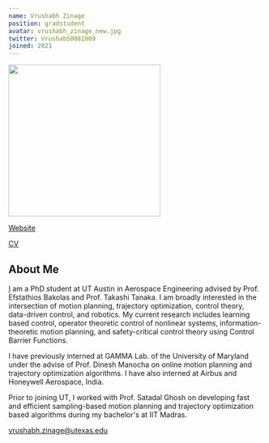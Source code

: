 ```yaml
---
name: Vrushabh Zinage
position: gradstudent
avatar: vrushabh_zinage_new.jpg
twitter: Vrushab50081009
joined: 2021
---
```


<img width="300" src="{{site.baseurl}}/images/people/{{page.avatar}}" data-action="zoom">

<i class="fa fa-newspaper-o"></i> <a href="https://drive.google.com/file/d/1-08Pp6lsNAV6lk-WVpyD-QNfYYHnDDJY/view?usp=sharing" target="_blank">Website</a>

<i class="fa fa-newspaper-o"></i> <a href="https://vrushabh27.github.io/vrushabh_zinage/" target="_blank">CV</a>



## About Me
[I](https://www.linkedin.com/in/vrushabh-zinage/) am a PhD student at UT Austin in Aerospace Engineering advised by Prof. Efstathios Bakolas and Prof. Takashi Tanaka. I am broadly interested in the intersection of motion planning, trajectory optimization, control theory, data-driven control, and robotics. My current research includes learning based control, operator theoretic control of nonlinear systems, information-theoretic motion planning, and safety-critical control theory using Control Barrier Functions.

I have previously interned at GAMMA Lab. of the University of Maryland under the advise of Prof. Dinesh Manocha on online motion planning and trajectory optimization algorithms. I have also interned at Airbus and Honeywell Aerospace, India.

Prior to joining UT, I worked with Prof. Satadal Ghosh on developing fast and efficient sampling-based motion planning and trajectory optimization based algorithms during my bachelor's at IIT Madras.

<!-- ## My interests
Broadly interested in data, machine learning, and brains. I've done a lot of work with EEG and human memory in the past. Right now I'm excited about:
* Methods for rigorous uncertainty quantification, especially in deep learning
* Decoding brain activity using machine learning + applying to closed-loop algorithms
* Transfer learning / domain adaptation
* Open science initiatives, esp. tools for data standardization and sharing.  -->

vrushabh.zinage@utexas.edu
